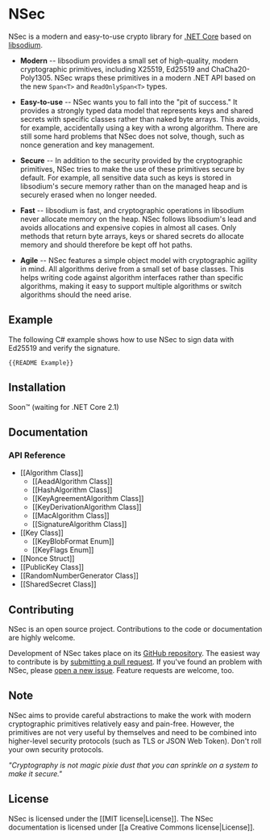 # NSec

NSec is a modern and easy-to-use crypto library for
[.NET Core](https://dotnet.github.io/) based on
[libsodium](https://libsodium.org/).

* **Modern** -- libsodium provides a small set of high-quality, modern
cryptographic primitives, including X25519, Ed25519 and ChaCha20-Poly1305. NSec
wraps these primitives in a modern .NET API based on the new `Span<T>` and
`ReadOnlySpan<T>` types.

* **Easy-to-use** -- NSec wants you to fall into the "pit of success." It
provides a strongly typed data model that represents keys and shared secrets
with specific classes rather than naked byte arrays. This avoids, for example,
accidentally using a key with a wrong algorithm. There are still some hard
problems that NSec does not solve, though, such as nonce generation and key
management.

* **Secure** -- In addition to the security provided by the cryptographic
primitives, NSec tries to make the use of these primitives secure by default.
For example, all sensitive data such as keys is stored in libsodium's secure
memory rather than on the managed heap and is securely erased when no longer
needed.

* **Fast** -- libsodium is fast, and cryptographic operations in libsodium never
allocate memory on the heap. NSec follows libsodium's lead and avoids
allocations and expensive copies in almost all cases. Only methods that return
byte arrays, keys or shared secrets do allocate memory and should therefore be
kept off hot paths.

* **Agile** -- NSec features a simple object model with cryptographic agility in
mind. All algorithms derive from a small set of base classes. This helps writing
code against algorithm interfaces rather than specific algorithms, making it
easy to support multiple algorithms or switch algorithms should the need arise.


## Example

The following C# example shows how to use NSec to sign data with Ed25519 and
verify the signature.

    {{README Example}}


## Installation

Soon&trade; (waiting for .NET Core 2.1)


## Documentation

### API Reference

* [[Algorithm Class]]
    * [[AeadAlgorithm Class]]
    * [[HashAlgorithm Class]]
    * [[KeyAgreementAlgorithm Class]]
    * [[KeyDerivationAlgorithm Class]]
    * [[MacAlgorithm Class]]
    * [[SignatureAlgorithm Class]]
* [[Key Class]]
    * [[KeyBlobFormat Enum]]
    * [[KeyFlags Enum]]
* [[Nonce Struct]]
* [[PublicKey Class]]
* [[RandomNumberGenerator Class]]
* [[SharedSecret Class]]


## Contributing

NSec is an open source project.
Contributions to the code or documentation are highly welcome.

Development of NSec takes place on its 
[GitHub repository](https://github.com/ektrah/nsec).
The easiest way to contribute is by
[submitting a pull request](https://github.com/ektrah/nsec/pulls).
If you've found an problem with NSec, please
[open a new issue](https://github.com/ektrah/nsec/issues).
Feature requests are welcome, too.


## Note

NSec aims to provide careful abstractions to make the work with modern
cryptographic primitives relatively easy and pain-free. However, the primitives
are not very useful by themselves and need to be combined into higher-level
security protocols (such as TLS or JSON Web Token). Don't roll your own security
protocols.

*"Cryptography is not magic pixie dust that you can sprinkle on a system to make
it secure."*


## License

NSec is licensed under the [[MIT license|License]].
The NSec documentation is licensed under [[a Creative Commons license|License]].
